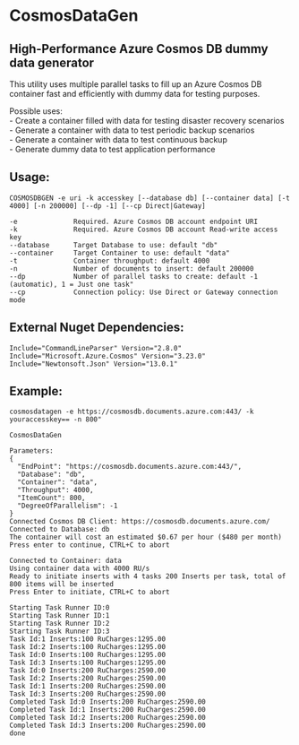 # CosmosDataGen

## High-Performance Azure Cosmos DB dummy data generator

This utility uses multiple parallel tasks to fill up an Azure Cosmos DB container fast and efficiently with dummy data for testing purposes.

Possible uses:  
    - Create a container filled with data for testing disaster recovery scenarios  
    - Generate a container with data to test periodic backup scenarios  
    - Generate a container with data to test continuous backup  
    - Generate dummy data to test application performance  

## Usage:

```
COSMOSDBGEN -e uri -k accesskey [--database db] [--container data] [-t 4000] [-n 200000] [--dp -1] [--cp Direct|Gateway]

-e              Required. Azure Cosmos DB account endpoint URI
-k              Required. Azure Cosmos DB account Read-write access key
--database      Target Database to use: default "db"
--container     Target Container to use: default "data"
-t              Container throughput: default 4000
-n              Number of documents to insert: default 200000
--dp            Number of parallel tasks to create: default -1 (automatic), 1 = Just one task"
--cp            Connection policy: Use Direct or Gateway connection mode
```

## External Nuget Dependencies:

    Include="CommandLineParser" Version="2.8.0" 
    Include="Microsoft.Azure.Cosmos" Version="3.23.0"
    Include="Newtonsoft.Json" Version="13.0.1"

## Example:

```
cosmosdatagen -e https://cosmosdb.documents.azure.com:443/ -k youraccesskey== -n 800"

CosmosDataGen

Parameters:
{
  "EndPoint": "https://cosmosdb.documents.azure.com:443/",
  "Database": "db",
  "Container": "data",
  "Throughput": 4000,
  "ItemCount": 800,
  "DegreeOfParallelism": -1
}
Connected Cosmos DB Client: https://cosmosdb.documents.azure.com/
Connected to Database: db
The container will cost an estimated $0.67 per hour ($480 per month)
Press enter to continue, CTRL+C to abort

Connected to Container: data
Using container data with 4000 RU/s
Ready to initiate inserts with 4 tasks 200 Inserts per task, total of 800 items will be inserted
Press Enter to initiate, CTRL+C to abort

Starting Task Runner ID:0
Starting Task Runner ID:1
Starting Task Runner ID:2
Starting Task Runner ID:3
Task Id:1 Inserts:100 RuCharges:1295.00
Task Id:2 Inserts:100 RuCharges:1295.00
Task Id:0 Inserts:100 RuCharges:1295.00
Task Id:3 Inserts:100 RuCharges:1295.00
Task Id:0 Inserts:200 RuCharges:2590.00
Task Id:2 Inserts:200 RuCharges:2590.00
Task Id:1 Inserts:200 RuCharges:2590.00
Task Id:3 Inserts:200 RuCharges:2590.00
Completed Task Id:0 Inserts:200 RuCharges:2590.00
Completed Task Id:1 Inserts:200 RuCharges:2590.00
Completed Task Id:2 Inserts:200 RuCharges:2590.00
Completed Task Id:3 Inserts:200 RuCharges:2590.00
done

```

